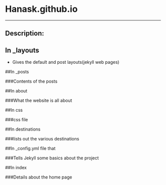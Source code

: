 # Hanask.github.io
---
## Description:

## In _layouts
   - Gives the default and post layouts(jekyll web pages)

##In _posts

###Contents of the posts

##In about 

###What the website is all about

##In css

###css file

##In destinations

###lists out the various destinations

##In  _config.yml file that

###Tells Jekyll some basics about the project

##In index

###Details about the home page
